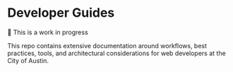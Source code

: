 # Developer Guides

:construction: This is a work in progress

This repo contains extensive documentation around workflows, best practices, tools, and architectural considerations for web developers at the City of Austin.
